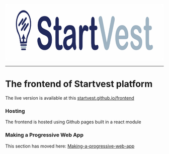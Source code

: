 <p align='center'>
  <img src="https://github.com/Startvest/frontend/blob/main/public/logo-bar.png?raw=true" alt='Startvest logo' height='180' >
</p>
 
 ---
# The frontend of Startvest platform
The live version is available at this [startvest.github.io/frontend](https://startvest.github.io/frontend/#/)

### Hosting

The frontend is hosted using Github pages built in a react module
### Making a Progressive Web App

This section has moved here: [Making-a-progressive-web-app](https://facebook.github.io/create-react-app/docs/making-a-progressive-web-app)



